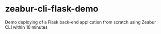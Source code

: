 # zeabur-cli-flask-demo
Demo deploying of a Flask back-end application from scratch using Zeabur CLI within 10 minutes
